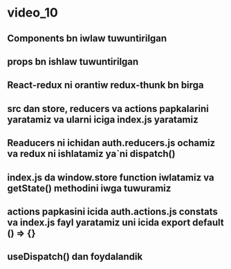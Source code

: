 # video_10

## Components bn iwlaw tuwuntirilgan
## props bn ishlaw tuwuntirilgan
## React-redux ni orantiw redux-thunk bn birga
## src dan store, reducers va actions papkalarini yaratamiz va ularni iciga index.js yaratamiz
## Readucers ni ichidan auth.reducers.js ochamiz va redux ni ishlatamiz ya`ni dispatch()
## index.js da window.store function iwlatamiz va getState() methodini iwga tuwuramiz
## actions papkasini icida auth.actions.js constats va index.js fayl yaratamiz uni icida export default () => {}
## useDispatch() dan foydalandik

